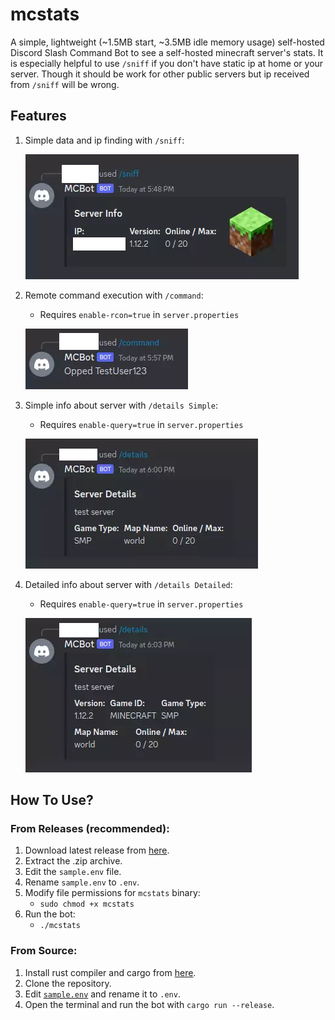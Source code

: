 # mcstats

A simple, lightweight (~1.5MB start, ~3.5MB idle memory usage) self-hosted Discord Slash Command Bot to see a self-hosted minecraft server's stats. It is especially helpful to use `/sniff` if you don't have static ip at home or your server. Though it should be work for other public servers but ip received from `/sniff` will be wrong.

## Features
1. Simple data and ip finding with `/sniff`:
    
    ![](resources/sniff.webp)

2. Remote command execution with `/command`:
    * Requires `enable-rcon=true` in `server.properties` 

    ![](resources/command.webp)


3. Simple info about server with `/details Simple`:
    * Requires `enable-query=true` in `server.properties` 

    ![](resources/details-simple.webp)

4. Detailed info about server with `/details Detailed`:
    * Requires `enable-query=true` in `server.properties` 

    ![](resources/details-detailed.webp)


## How To Use?

### From Releases (recommended):
1. Download latest release from [here](https://github.com/NandeMD/mcstats/releases).
2. Extract the .zip archive.
3. Edit the `sample.env` file.
4. Rename `sample.env` to `.env`.
5. Modify file permissions for `mcstats` binary:
    * `sudo chmod +x mcstats`
6. Run the bot:
    * `./mcstats`


### From Source:
1. Install rust compiler and cargo from [here](https://www.rust-lang.org/learn/get-started).
2. Clone the repository.
3. Edit [`sample.env`](./sample.env) and rename it to `.env`.
4. Open the terminal and run the bot with `cargo run --release`.